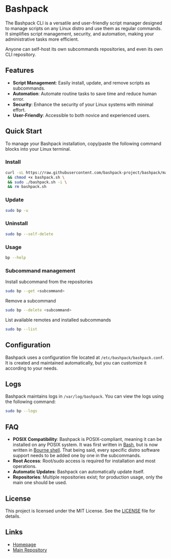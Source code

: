 # Bashpack

The Bashpack CLI is a versatile and user-friendly script manager designed to manage scripts on any Linux distro and use them as regular commands. It simplifies script management, security, and automation, making your administrative tasks more efficient.

Anyone can self-host its own subcommands repositories, and even its own CLI repository.


## Features

- **Script Management**: Easily install, update, and remove scripts as subcommands.
- **Automation**: Automate routine tasks to save time and reduce human error.
- **Security**: Enhance the security of your Linux systems with minimal effort.
- **User-Friendly**: Accessible to both novice and experienced users.


## Quick Start

To manage your Bashpack installation, copy/paste the following command blocks into your Linux terminal.

### Install

```sh
curl -sL https://raw.githubusercontent.com/bashpack-project/bashpack/main/bashpack.sh -o bashpack.sh \
 && chmod +x bashpack.sh \
 && sudo ./bashpack.sh -i \
 && rm bashpack.sh
```

### Update

```sh
sudo bp -u
```

### Uninstall

```sh
sudo bp --self-delete
```

### Usage

```sh
bp --help
```

### Subcommand management

Install subcommand from the repositories
```sh
sudo bp --get <subcommand>
```

Remove a subcommand
```sh
sudo bp --delete <subcommand>
```

List available remotes and installed subcommands 
```sh
sudo bp --list
```

## Configuration

Bashpack uses a configuration file located at `/etc/bashpack/bashpack.conf`. It is created and maintained automatically, but you can customize it according to your needs.

## Logs

Bashpack maintains logs in `/var/log/bashpack`. You can view the logs using the following command:

```sh
sudo bp --logs
```


## FAQ

- **POSIX Compatibility**: Bashpack is POSIX-compliant, meaning it can be installed on any POSIX system. It was first written in [Bash](https://en.wikipedia.org/wiki/Bash_(Unix_shell)), but is now written in [Bourne shell](https://en.wikipedia.org/wiki/Bourne_shell). That being said, every specific distro software support needs to be added one by one in the subcommands.
- **Root Access**: Root/sudo access is required for installation and most operations.
- **Automatic Updates**: Bashpack can automatically update itself.
- **Repositories**: Multiple repositories exist; for production usage, only the main one should be used.


## License

This project is licensed under the MIT License. See the [LICENSE](https://github.com/bashpack-project/bashpack/blob/main/LICENSE.md) file for details.


## Links

- [Homepage](https://bashpack-project.github.io/)
- [Main Repository](https://github.com/bashpack-project/bashpack)